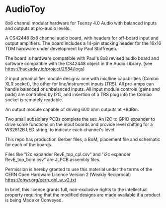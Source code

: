 # AudioToy
8x8 channel modular hardware for Teensy 4.0 Audio with balanced inputs and outputs at pro-audio levels.

A CS42448 8x8 channel audio board, with headers for off-board input and output amplifiers. The board includes a 14-pin stacking header for the 16x16 TDM hardware under development by Paul Stoffregen.

The board is hardware compatible with Paul's 8x8 revised audio board and software compatible with the CS42448 object in the Audio Library. (see https://hackaday.io/project/2984/logs)

2 input preamplifier module designs: one with mic/line capabilities (Combo XLR socket), the other for line/instrument inputs (TRS). All pre-amps can handle balanced or unbalanced inputs.
All input module controls (gains and pads) are controlled by I2C, and insertion of a TRS plug into the Combo socket is remotely readable.

An output module capable of driving 600  ohm outputs at +8dBm.

Two small subsidiary PCBs complete the set: An I2C to GPIO expander to drive some functions on the input boards and provide level shifting for a WS2812B LED string, to indicate each channel's level. 

This repo has production Gerber files, a BoM, placement file and schematic for each of the boards.

Files like "i2c expander RevE_top_cpl.csv" and "i2c expander RevE_top_bom.csv" are JLPCB assembly files.

Permission is hereby granted to use this material under the terms of the CERN Open Hardware Licence Version 2 (Weakly Reciprocal) https://ohwr.org/cern_ohl_w_v2.txt  

In brief, this licence grants full, non-exclusive rights to the intellectual property requiring that the modified designs are made available if a product is being Made or Conveyed.
